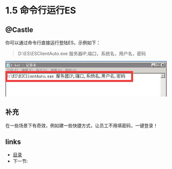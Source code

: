 # 1.5 命令行运行ES

## @Castle
你可以通过命令行直接运行登陆ES，示例如下：

>D:\ES\ESClientAuto.exe 服务器IP,端口，系统名，用户名，密码

![](images/1.5.1.jpg?raw=true)

## 补充
在一些场景下有奇效，例如建一些快捷方式，让员工不用填密码，一键登录！

## links
  * [目录](<preface.md>)
  * 下一节: [](<01.6.md>)
